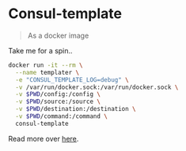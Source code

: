 # Consul-template
> As a docker image

Take me for a spin..

```sh
docker run -it --rm \
  --name templater \
  -e "CONSUL_TEMPLATE_LOG=debug" \
  -v /var/run/docker.sock:/var/run/docker.sock \
  -v $PWD/config:/config \
  -v $PWD/source:/source \
  -v $PWD/destination:/destination \
  -v $PWD/command:/command \
  consul-template
```

Read more over [here](https://github.com/hashicorp/consul-template).
